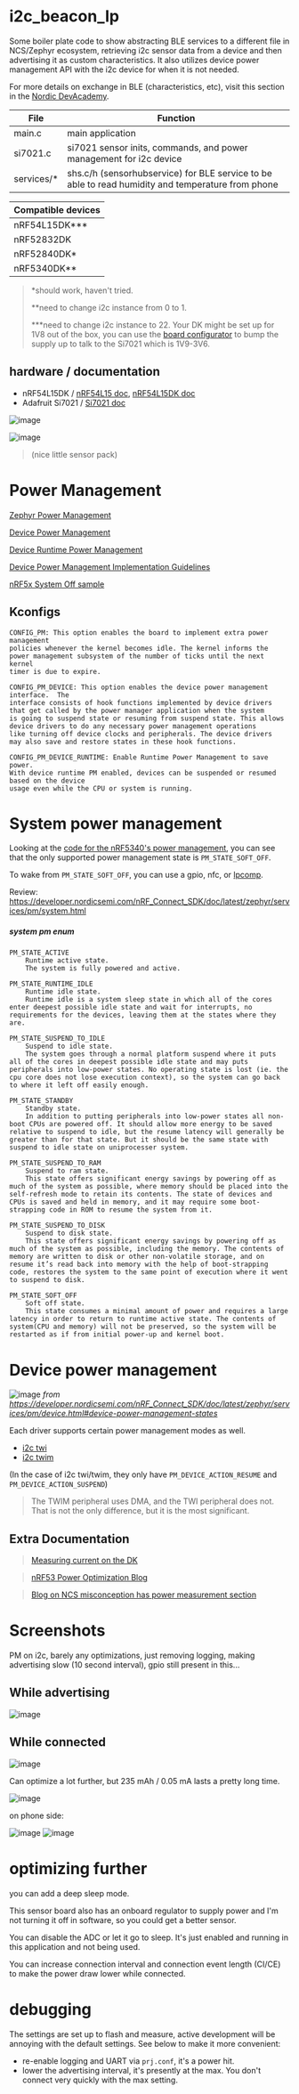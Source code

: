 # i2c_beacon_lp

Some boiler plate code to show abstracting BLE services to a different file in NCS/Zephyr ecosystem, retrieving i2c sensor data from a device and then advertising it as custom characteristics.
It also utilizes device power management API with the i2c device for when it is not needed.

For more details on exchange in BLE (characteristics, etc), visit this section in the [Nordic DevAcademy]([url](https://academy.nordicsemi.com/courses/bluetooth-low-energy-fundamentals/lessons/lesson-4-bluetooth-le-data-exchange/)).

File | Function
--- | ---
main.c | main application
si7021.c | si7021 sensor inits, commands, and power management for i2c device
services/* | shs.c/h (sensorhubservice) for BLE service to be able to read humidity and temperature from phone

| Compatible devices|
|---|
| nRF54L15DK*** |
| nRF52832DK |
| nRF52840DK*|
| nRF5340DK**|
> *should work, haven't tried.
> 
> **need to change i2c instance from 0 to 1.
> 
> ***need to change i2c instance to 22. Your DK might be set up for 1V8 out of the box, you can use the [board configurator](https://docs.nordicsemi.com/bundle/nrf-connect-board-configurator/page/index.html) to bump the supply up to talk to the Si7021 which is 1V9-3V6.

## hardware / documentation
- nRF54L15DK / [nRF54L15 doc](https://docs.nordicsemi.com/bundle/ps_nrf54L15/page/keyfeatures_html5.html), [nRF54L15DK doc](https://docs.nordicsemi.com/bundle/ug_nrf54l15_dk/page/UG/nRF54L15_DK/intro/intro.html)
- Adafruit Si7021 / [Si7021 doc](https://learn.adafruit.com/adafruit-si7021-temperature-plus-humidity-sensor/downloads)

![image](https://github.com/user-attachments/assets/5d618d76-0613-45c1-8b92-e4872182b46c)

![image](https://github.com/user-attachments/assets/36c66a18-5e2b-4c88-ae67-0479ae19e857)



> (nice little sensor pack)


# Power Management
[Zephyr Power Management](https://docs.zephyrproject.org/2.7.0/reference/power_management/index.html)

[Device Power Management](https://developer.nordicsemi.com/nRF_Connect_SDK/doc/latest/zephyr/services/pm/device.html)

[Device Runtime Power Management](https://developer.nordicsemi.com/nRF_Connect_SDK/doc/latest/zephyr/services/pm/device_runtime.html#pm-device-runtime)

[Device Power Management Implementation Guidelines](https://developer.nordicsemi.com/nRF_Connect_SDK/doc/latest/zephyr/services/pm/device_runtime.html#implementation-guidelines)

[nRF5x System Off sample](https://developer.nordicsemi.com/nRF_Connect_SDK/doc/2.4.0/zephyr/samples/boards/nrf/system_off/README.html)

## Kconfigs
```
CONFIG_PM: This option enables the board to implement extra power management
policies whenever the kernel becomes idle. The kernel informs the
power management subsystem of the number of ticks until the next kernel
timer is due to expire.

CONFIG_PM_DEVICE: This option enables the device power management interface.  The
interface consists of hook functions implemented by device drivers
that get called by the power manager application when the system
is going to suspend state or resuming from suspend state. This allows
device drivers to do any necessary power management operations
like turning off device clocks and peripherals. The device drivers
may also save and restore states in these hook functions.

CONFIG_PM_DEVICE_RUNTIME: Enable Runtime Power Management to save power.
With device runtime PM enabled, devices can be suspended or resumed based on the device
usage even while the CPU or system is running.
```

# System power management
Looking at the [code for the nRF5340's power management](https://github.com/zephyrproject-rtos/zephyr/blob/69d0dce978e11a17e6605a42067374ca56767483/soc/arm/nordic_nrf/nrf53/power.c#L10-L28), you can see that the only supported power management state is `PM_STATE_SOFT_OFF`.

To wake from `PM_STATE_SOFT_OFF`, you can use a gpio, nfc, or [lpcomp](https://infocenter.nordicsemi.com/topic/ps_nrf5340/lpcomp.html?resultof=%22%6c%70%63%6f%6d%70%22%20).

Review: https://developer.nordicsemi.com/nRF_Connect_SDK/doc/latest/zephyr/services/pm/system.html

##### system pm enum
```
PM_STATE_ACTIVE
    Runtime active state.
    The system is fully powered and active.

PM_STATE_RUNTIME_IDLE
    Runtime idle state.
    Runtime idle is a system sleep state in which all of the cores enter deepest possible idle state and wait for interrupts, no requirements for the devices, leaving them at the states where they are.

PM_STATE_SUSPEND_TO_IDLE
    Suspend to idle state.
    The system goes through a normal platform suspend where it puts all of the cores in deepest possible idle state and may puts peripherals into low-power states. No operating state is lost (ie. the cpu core does not lose execution context), so the system can go back to where it left off easily enough.

PM_STATE_STANDBY
    Standby state.
    In addition to putting peripherals into low-power states all non-boot CPUs are powered off. It should allow more energy to be saved relative to suspend to idle, but the resume latency will generally be greater than for that state. But it should be the same state with suspend to idle state on uniprocesser system.

PM_STATE_SUSPEND_TO_RAM
    Suspend to ram state.
    This state offers significant energy savings by powering off as much of the system as possible, where memory should be placed into the self-refresh mode to retain its contents. The state of devices and CPUs is saved and held in memory, and it may require some boot- strapping code in ROM to resume the system from it.

PM_STATE_SUSPEND_TO_DISK
    Suspend to disk state.
    This state offers significant energy savings by powering off as much of the system as possible, including the memory. The contents of memory are written to disk or other non-volatile storage, and on resume it’s read back into memory with the help of boot-strapping code, restores the system to the same point of execution where it went to suspend to disk.

PM_STATE_SOFT_OFF
    Soft off state.
    This state consumes a minimal amount of power and requires a large latency in order to return to runtime active state. The contents of system(CPU and memory) will not be preserved, so the system will be restarted as if from initial power-up and kernel boot.
```

# Device power management


![image](https://github.com/droidecahedron/i2c_ble_peripheral/assets/63935881/61dfdce8-a610-408b-a568-07e6d3a1b525)
*from https://developer.nordicsemi.com/nRF_Connect_SDK/doc/latest/zephyr/services/pm/device.html#device-power-management-states*

Each driver supports certain power management modes as well. 
- [i2c twi](https://github.com/zephyrproject-rtos/zephyr/blob/fd346e846f1474468cd2bd67e7208b9560edd60e/drivers/i2c/i2c_nrfx_twi.c#L234-L269)
- [i2c twim](https://github.com/zephyrproject-rtos/zephyr/blob/fd346e846f1474468cd2bd67e7208b9560edd60e/drivers/i2c/i2c_nrfx_twim.c#L304-L337)

(In the case of i2c twi/twim, they only have `PM_DEVICE_ACTION_RESUME` and `PM_DEVICE_ACTION_SUSPEND`)
> The TWIM peripheral uses DMA, and the TWI peripheral does not. That is not the only difference, but it is the most significant.



## Extra Documentation
> [Measuring current on the DK](https://infocenter.nordicsemi.com/topic/ug_nrf5340_dk/UG/dk/hw_measure_current.html?cp=4_0_4_4)

> [nRF53 Power Optimization Blog](https://devzone.nordicsemi.com/nordic/nordic-blog/b/blog/posts/optimizing-power-on-nrf53-designs)

> [Blog on NCS misconception has power measurement section](https://devzone.nordicsemi.com/nordic/nordic-blog/b/blog/posts/debunking-misconceptions-a-technical-analysis-of-nrf5-sdk-and-nrf-connect-sdk)


# Screenshots
PM on i2c, barely any optimizations, just removing logging, making advertising slow (10 second interval), gpio still present in this...

## While advertising
![image](https://github.com/user-attachments/assets/12875418-2573-4624-90e2-5b3cd66e513d)

## While connected
![image](https://github.com/user-attachments/assets/3c399c40-199c-41a7-a6b0-7e5324414d2b)

Can optimize a lot further, but 235 mAh / 0.05 mA lasts a pretty long time.


![image](https://github.com/droidecahedron/i2c_ble_peripheral/assets/63935881/83e01ada-7f7f-4d79-a479-23c0a79e5002)

on phone side:

![image](https://github.com/droidecahedron/i2c_ble_peripheral/assets/63935881/ca1de9c6-9ebd-43f1-86ab-cafbc68183ab) ![image](https://github.com/droidecahedron/i2c_ble_peripheral/assets/63935881/32dac790-caf8-442c-bf25-ff972344f4b4)

# optimizing further
you can add a deep sleep mode.

This sensor board also has an onboard regulator to supply power and I'm not turning it off in software, so you could get a better sensor.

You can disable the ADC or let it go to sleep. It's just enabled and running in this application and not being used.

You can increase connection interval and connection event length (CI/CE) to make the power draw lower while connected.

# debugging
The settings are set up to flash and measure, active development will be annoying with the default settings. See below to make it more convenient: 

- re-enable logging and UART via `prj.conf`, it's a power hit.
- lower the advertising interval, it's presently at the max. You don't connect very quickly with the max setting.
